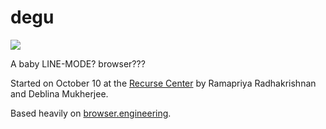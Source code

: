 # degu 

![](https://cdn.britannica.com/65/143565-050-52F9CBF0/Degu.jpg)

A baby LINE-MODE? browser???

Started on October 10 at the [Recurse Center](https://www.recurse.com/scout/click?t=8d2dd8a20d40e87db7c3b5bdf4274a66)  by Ramapriya Radhakrishnan and Deblina Mukherjee.  

Based heavily on [browser.engineering](https://browser.engineering/). 
